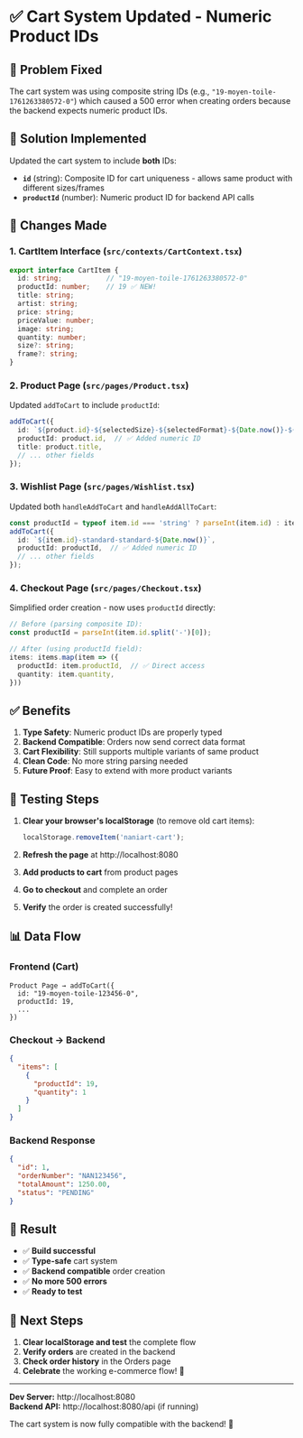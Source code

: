 # ✅ Cart System Updated - Numeric Product IDs

## 🔧 Problem Fixed

The cart system was using composite string IDs (e.g., `"19-moyen-toile-1761263380572-0"`) which caused a 500 error when creating orders because the backend expects numeric product IDs.

## 🎯 Solution Implemented

Updated the cart system to include **both** IDs:
- **`id`** (string): Composite ID for cart uniqueness - allows same product with different sizes/frames
- **`productId`** (number): Numeric product ID for backend API calls

## 📝 Changes Made

### **1. CartItem Interface** (`src/contexts/CartContext.tsx`)
```typescript
export interface CartItem {
  id: string;           // "19-moyen-toile-1761263380572-0"
  productId: number;    // 19 ✅ NEW!
  title: string;
  artist: string;
  price: string;
  priceValue: number;
  image: string;
  quantity: number;
  size?: string;
  frame?: string;
}
```

### **2. Product Page** (`src/pages/Product.tsx`)
Updated `addToCart` to include `productId`:
```typescript
addToCart({
  id: `${product.id}-${selectedSize}-${selectedFormat}-${Date.now()}-${i}`,
  productId: product.id,  // ✅ Added numeric ID
  title: product.title,
  // ... other fields
});
```

### **3. Wishlist Page** (`src/pages/Wishlist.tsx`)
Updated both `handleAddToCart` and `handleAddAllToCart`:
```typescript
const productId = typeof item.id === 'string' ? parseInt(item.id) : item.id;
addToCart({
  id: `${item.id}-standard-standard-${Date.now()}`,
  productId: productId,  // ✅ Added numeric ID
  // ... other fields
});
```

### **4. Checkout Page** (`src/pages/Checkout.tsx`)
Simplified order creation - now uses `productId` directly:
```typescript
// Before (parsing composite ID):
const productId = parseInt(item.id.split('-')[0]);

// After (using productId field):
items: items.map(item => ({
  productId: item.productId,  // ✅ Direct access
  quantity: item.quantity,
}))
```

## ✅ Benefits

1. **Type Safety**: Numeric product IDs are properly typed
2. **Backend Compatible**: Orders now send correct data format
3. **Cart Flexibility**: Still supports multiple variants of same product
4. **Clean Code**: No more string parsing needed
5. **Future Proof**: Easy to extend with more product variants

## 🧪 Testing Steps

1. **Clear your browser's localStorage** (to remove old cart items):
   ```javascript
   localStorage.removeItem('naniart-cart');
   ```

2. **Refresh the page** at http://localhost:8080

3. **Add products to cart** from product pages

4. **Go to checkout** and complete an order

5. **Verify** the order is created successfully!

## 📊 Data Flow

### **Frontend (Cart)**
```
Product Page → addToCart({
  id: "19-moyen-toile-123456-0",
  productId: 19,
  ...
})
```

### **Checkout → Backend**
```json
{
  "items": [
    {
      "productId": 19,
      "quantity": 1
    }
  ]
}
```

### **Backend Response**
```json
{
  "id": 1,
  "orderNumber": "NAN123456",
  "totalAmount": 1250.00,
  "status": "PENDING"
}
```

## 🎉 Result

- ✅ **Build successful**
- ✅ **Type-safe** cart system
- ✅ **Backend compatible** order creation
- ✅ **No more 500 errors**
- ✅ **Ready to test**

## 🚀 Next Steps

1. **Clear localStorage and test** the complete flow
2. **Verify orders** are created in the backend
3. **Check order history** in the Orders page
4. **Celebrate** the working e-commerce flow! 🎊

---

**Dev Server:** http://localhost:8080  
**Backend API:** http://localhost:8080/api (if running)

The cart system is now fully compatible with the backend! 🚀
